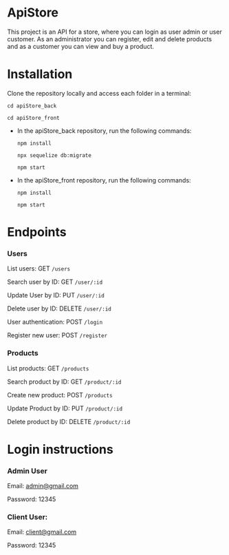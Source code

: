 # ApiStore

This project is an API for a store, where you can login as user admin or user customer. As an administrator you can register, edit and delete products and as a customer you can view and buy a product.

# Installation

Clone the repository locally and access each folder in a terminal:

```cd apiStore_back ```

```cd apiStore_front ```

- In the apiStore_back repository, run the following commands:

  ```npm install```
  
  ```npx sequelize db:migrate```
  
  ```npm start```

- In the apiStore_front repository, run the following commands:

  ```npm install```
  
  ```npm start```

# Endpoints

### Users

List users: GET ```/users```

Search user by ID: GET ```/user/:id```

Update User by ID: PUT ```/user/:id```

Delete user by ID: DELETE ```/user/:id```

User authentication: POST ```/login```

Register new user: POST ```/register```

### Products

List products: GET ```/products```

Search product by ID: GET ```/product/:id```

Create new product: POST ```/products```

Update Product by ID: PUT ```/product/:id```

Delete product by ID: DELETE ```/product/:id```

# Login instructions

### Admin User
Email: admin@gmail.com

Password: 12345

### Client User:

Email: client@gmail.com

Password: 12345
